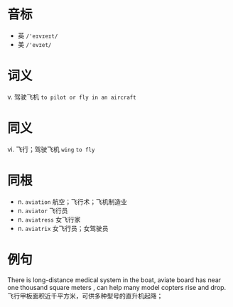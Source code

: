 # 音标

- 英 `/'eɪvɪeɪt/`
- 美 `/'evɪet/`

# 词义

v. 驾驶飞机
`to pilot or fly in an aircraft `

# 同义

vi. 飞行；驾驶飞机
`wing` `to fly`

# 同根

- n. `aviation` 航空；飞行术；飞机制造业
- n. `aviator` 飞行员
- n. `aviatress` 女飞行家
- n. `aviatrix` 女飞行员；女驾驶员

# 例句

There is long-distance medical system in the boat, aviate board has near one thousand square meters , can help many model copters rise and drop.
飞行甲板面积近千平方米，可供多种型号的直升机起降；


